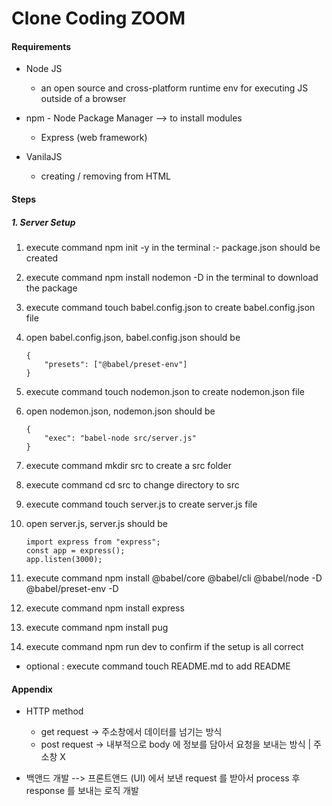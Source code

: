 # Clone Coding ZOOM

#### Requirements
- Node JS 
    - an open source and cross-platform runtime env for executing JS outside of a browser

- npm - Node Package Manager --> to install modules
    - Express (web framework)

- VanilaJS
    - creating / removing from HTML

#### Steps
##### 1. Server Setup
   1. execute command npm init -y in the terminal :- package.json should be created
   2. execute command npm install nodemon -D in the terminal to download the package
   3. execute command touch babel.config.json to create babel.config.json file
   4. open babel.config.json, babel.config.json should be 
    
        ```
        {
            "presets": ["@babel/preset-env"]
        }
        ```
   5. execute command touch nodemon.json to create nodemon.json file
   6. open nodemon.json, nodemon.json should be 
    
        ```
        {
            "exec": "babel-node src/server.js"
        }
        ```
   7. execute command mkdir src to create a src folder
   8. execute command cd src to change directory to src
   9. execute command touch server.js to create server.js file
  10. open server.js, server.js should be

       ```
       import express from "express";
       const app = express();
       app.listen(3000);
       ```
  11. execute command npm install @babel/core @babel/cli @babel/node -D @babel/preset-env -D
  12. execute command npm install express
  13. execute command npm install pug
  14. execute command npm run dev to confirm if the setup is all correct

  - optional : execute command touch README.md to add README

#### Appendix
- HTTP method
    - get request -> 주소창에서 데이터를 넘기는 방식
    - post request -> 내부적으로 body 에 정보를 담아서 요청을 보내는 방식 | 주소창 X

- 백앤드 개발 --> 프론트앤드 (UI) 에서 보낸 request 를 받아서 process 후 response 를 보내는 로직 개발